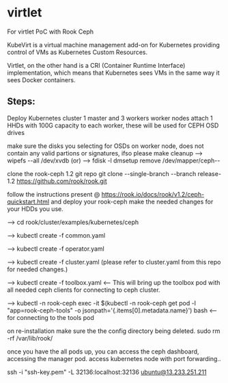 # virtlet
For virtlet PoC with Rook Ceph

KubeVirt is a virtual machine management add-on for Kubernetes providing control of VMs as Kubernetes Custom Resources. 

Virtlet, on the other hand is a CRI (Container Runtime Interface) implementation, which means that Kubernetes sees VMs in the same way it sees Docker containers.

Steps:
------
Deploy Kubernetes cluster
1 master and 3 workers
worker nodes attach 1 HHDs with 100G capacity to each worker, these will be used for CEPH OSD drives 

make sure the disks you selecting for OSDs on worker node, does not contain any valid partions or signatures, ifso please make cleanup 
    --> wipefs --all /dev/xvdb
                (or)
    --> fdisk -l
        dmsetup remove /dev/mapper/ceph--
    
clone the rook-ceph 1.2 git repo
    git clone --single-branch --branch release-1.2 https://github.com/rook/rook.git

follow the instructions present @ https://rook.io/docs/rook/v1.2/ceph-quickstart.html and deploy your rook-ceph 
make the needed changes for your HDDs you use.

--> cd rook/cluster/examples/kubernetes/ceph

--> kubectl create -f common.yaml

--> kubectl create -f operator.yaml

--> kubectl create -f cluster.yaml (please refer to cluster.yaml from this repo for needed changes.)

--> kubectl create -f toolbox.yaml <-- This will bring up the toolbox pod with all needed ceph clients for connecting to 
ceph cluster.

--> kubectl -n rook-ceph exec -it $(kubectl -n rook-ceph get pod -l "app=rook-ceph-tools" -o jsonpath='{.items[0].metadata.name}') bash <-- for connecting to the tools pod


on re-installation make sure the the config directory being deleted.
    sudo rm -rf /var/lib/rook/

once you have the all pods up, you can access the ceph dashboard, accessing the manager pod. access kubernetes node with port forwarding..

ssh -i "ssh-key.pem" -L 32136:localhost:32136 ubuntu@13.233.251.211
